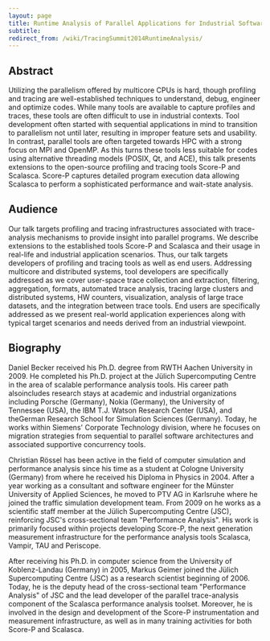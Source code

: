 ```yaml
---
layout: page
title: Runtime Analysis of Parallel Applications for Industrial Software Development
subtitle: 
redirect_from: /wiki/TracingSummit2014RuntimeAnalysis/
---
```


## Abstract
Utilizing the parallelism offered by multicore CPUs is hard, though profiling and tracing are well-established techniques to understand, debug, engineer and optimize codes. While many tools are available to capture profiles and traces, these tools are often difficult to use in industrial contexts. Tool development often started with sequential applications in mind to transition to parallelism not until later, resulting in improper feature sets and usability. In contrast, parallel tools are often targeted towards HPC with a strong focus on MPI and OpenMP. As this turns these tools less suitable for codes using alternative threading models (POSIX, Qt, and ACE), this talk presents extensions to the open-source profiling and tracing tools Score-P and Scalasca. Score-P captures detailed program execution data allowing Scalasca to perform a sophisticated performance and wait-state analysis.

## Audience
Our talk targets profiling and tracing infrastructures associated with trace-analysis mechanisms to provide insight into parallel programs. We describe extensions to the established tools Score-P and Scalasca and their usage in real-life and industrial application scenarios. Thus, our talk targets developers of profiling and tracing tools as well as end users. Addressing multicore and distributed systems, tool developers are specifically addressed as we cover user-space trace collection and extraction, filtering, aggregation, formats, automated trace analysis, tracing large clusters and distributed systems, HW counters, visualization, analysis of large trace datasets, and the integration between trace tools. End users are specifically addressed as we present real-world application experiences along with typical target scenarios and needs derived from an industrial viewpoint.

## Biography
Daniel Becker received his Ph.D. degree from RWTH Aachen University in 2009. He completed his Ph.D. project at the Jülich Supercomputing Centre in the area of scalable performance analysis tools. His career path alsoincludes research stays at academic and industrial organizations including Porsche (Germany), Nokia (Germany), the University of Tennessee (USA), the IBM T.J. Watson Research Center (USA), and theGerman Research School for Simulation Sciences (Germany). Today, he works within Siemens' Corporate Technology division, where he focuses on migration strategies from sequential to parallel software architectures and associated supportive concurrency tools.

Christian Rössel has been active in the field of computer simulation and performance analysis since his time as a student at Cologne University (Germany) from where he received his Diploma in Physics in 2004. After a year working as a consultant and software engineer for the Münster University of Applied Sciences, he moved to PTV AG in Karlsruhe where he joined the traffic simulation development team. From 2009 on he works as a scientific staff member at the Jülich Supercomputing Centre (JSC), reinforcing JSC's cross-sectional team "Performance Analysis". His work is primarily focused within projects developing Score-P, the next generation measurement infrastructure for the performance analysis tools Scalasca, Vampir, TAU and Periscope.

After receiving his Ph.D. in computer science from the University of Koblenz-Landau (Germany) in 2005, Markus Geimer joined the Jülich Supercomputing Centre (JSC) as a research scientist beginning of 2006. Today, he is the deputy head of the cross-sectional team "Performance Analysis" of JSC and the lead developer of the parallel trace-analysis component of the Scalasca performance analysis toolset. Moreover, he is involved in the design and development of the Score-P instrumentation and measurement infrastructure, as well as in many training activities for both Score-P and Scalasca.
